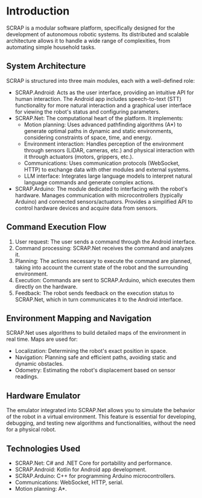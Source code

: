 # Introduction

SCRAP is a modular software platform, specifically designed for the development of autonomous robotic systems. Its distributed and scalable architecture allows it to handle a wide range of complexities, from automating simple household tasks.

## System Architecture

SCRAP is structured into three main modules, each with a well-defined role:

- SCRAP.Android: Acts as the user interface, providing an intuitive API for human interaction. The Android app includes speech-to-text (STT) functionality for more natural interaction and a graphical user interface for viewing the robot's status and configuring parameters.
- SCRAP.Net: The computational heart of the platform. It implements:
  - Motion planning: Uses advanced pathfinding algorithms (A*) to generate optimal paths in dynamic and static environments, considering constraints of space, time, and energy.
  - Environment interaction: Handles perception of the environment through sensors (LiDAR, cameras, etc.) and physical interaction with it through actuators (motors, grippers, etc.).
  - Communications: Uses communication protocols (WebSocket, HTTP) to exchange data with other modules and external systems.
  - LLM interface: Integrates large language models to interpret natural language commands and generate complex actions.
- SCRAP.Arduino: The module dedicated to interfacing with the robot's hardware. Manages communication with microcontrollers (typically Arduino) and connected sensors/actuators. Provides a simplified API to control hardware devices and acquire data from sensors.

## Command Execution Flow

1. User request: The user sends a command through the Android interface.
2. Command processing: SCRAP.Net receives the command and analyzes it.
3. Planning: The actions necessary to execute the command are planned, taking into account the current state of the robot and the surrounding environment.
4. Execution: Commands are sent to SCRAP.Arduino, which executes them directly on the hardware.
5. Feedback: The robot sends feedback on the execution status to SCRAP.Net, which in turn communicates it to the Android interface.

## Environment Mapping and Navigation

SCRAP.Net uses algorithms to build detailed maps of the environment in real time. Maps are used for:

- Localization: Determining the robot's exact position in space.
- Navigation: Planning safe and efficient paths, avoiding static and dynamic obstacles.
- Odometry: Estimating the robot's displacement based on sensor readings.

## Hardware Emulator

The emulator integrated into SCRAP.Net allows you to simulate the behavior of the robot in a virtual environment. This feature is essential for developing, debugging, and testing new algorithms and functionalities, without the need for a physical robot.

## Technologies Used

- SCRAP.Net: C# and .NET Core for portability and performance.
- SCRAP.Android: Kotlin for Android app development.
- SCRAP.Arduino: C++ for programming Arduino microcontrollers.
- Communications: WebSocket, HTTP, serial.
- Motion planning: A*.
